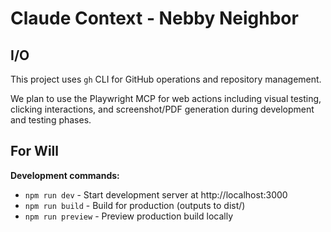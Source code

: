 # Claude Context - Nebby Neighbor

## I/O

This project uses `gh` CLI for GitHub operations and repository management.

We plan to use the Playwright MCP for web actions including visual testing, clicking interactions, and screenshot/PDF generation during development and testing phases.

## For Will

**Development commands:**
- `npm run dev` - Start development server at http://localhost:3000
- `npm run build` - Build for production (outputs to dist/)
- `npm run preview` - Preview production build locally